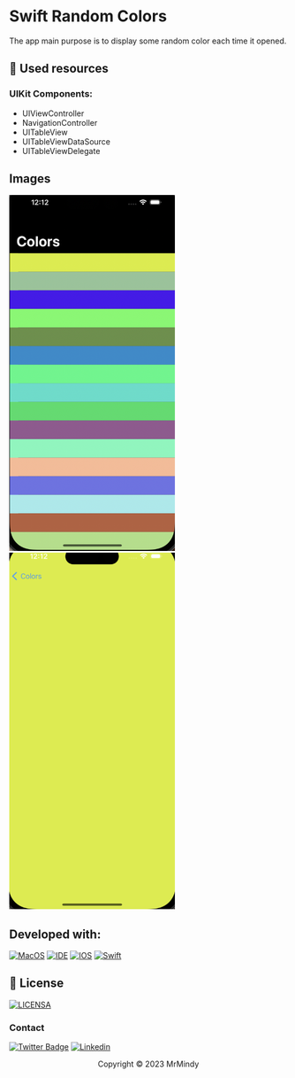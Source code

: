 # Swift Random Colors

The app main purpose is to display some random color each time it opened.

## 🔧 Used resources

### UIKit Components:
- UIViewController
- NavigationController
- UITableView
- UITableViewDataSource
- UITableViewDelegate

## Images
<p float="left">
  <img src="app_main_screen.png" alt="exemplo imagem" style="width:300px">
  <img src="app_color_detail_screen.png" alt="exemplo imagem" style="width:300px">
</p>


## Developed with:
[![MacOS](https://img.shields.io/badge/mac%20os-000000?style=for-the-badge&logo=macos&logoColor=F0F0F0)](https://www.apple.com/br/macos/ventura/)
[![IDE](https://img.shields.io/badge/Xcode-007ACC?style=for-the-badge&logo=Xcode&logoColor=white)](https://developer.apple.com/xcode/)
[![IOS](https://img.shields.io/badge/iOS-000000?style=for-the-badge&logo=ios&logoColor=white)](https://developer.apple.com/ios/)
[![Swift](https://img.shields.io/badge/Swift-FA7343?style=for-the-badge&logo=swift&logoColor=white)](https://www.swift.org/)

## 🔖 License
[![LICENSA](https://img.shields.io/badge/MIT-E58080?style=for-the-badge&logo=bookstack&logoColor=white)](/LICENSE)

### Contact

[![Twitter Badge](https://img.shields.io/badge/Twitter-1DA1F2?style=for-the-badge&logo=twitter&logoColor=white)](https://twitter.com/0_gnunes)
[![Linkedin](https://img.shields.io/badge/LinkedIn-0077B5?style=for-the-badge&logo=linkedin&logoColor=white)](https://www.linkedin.com/in/gustavo-nunes-pereira-783a3bbb/)

<p align="center">Copyright © 2023 MrMindy</p>

